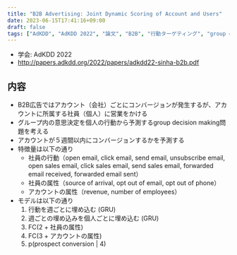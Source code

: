 ```yaml
---
title: "B2B Advertising: Joint Dynamic Scoring of Account and Users"
date: 2023-06-15T17:41:16+09:00
draft: false
tags: ["AdKDD", "AdKDD 2022", "論文", "B2B", "行動ターゲティング", "group decision making"]
---
```



- 学会: AdKDD 2022
- http://papers.adkdd.org/2022/papers/adkdd22-sinha-b2b.pdf

## 内容

- B2B広告ではアカウント（会社）ごとにコンバージョンが発生するが、アカウントに所属する社員（個人）に営業をかける
- グループ内の意思決定を個人の行動から予測するgroup decision making問題を考える
- アカウントが５週間以内にコンバージョンするかを予測する
- 特徴量は以下の通り
  - 社員の行動（open email, click email, send email, unsubscribe email, open sales email, click sales email, send sales email, forwarded email received, forwarded email sent）
  - 社員の属性（source of arrival, opt out of email, opt out of phone）
  - アカウントの属性（revenue, number of employees）
- モデルは以下の通り
  1. 行動を週ごとに埋め込む (GRU)
  2. 週ごとの埋め込みを個人ごとに埋め込む (GRU)
  3. FC(2 + 社員の属性)
  4. FC(3 + アカウントの属性)
  5. p(prospect conversion | 4)
